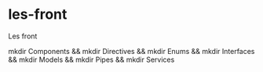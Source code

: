 # les-front
Les front


mkdir Components && mkdir Directives && mkdir Enums && mkdir Interfaces && mkdir Models && mkdir Pipes && mkdir Services